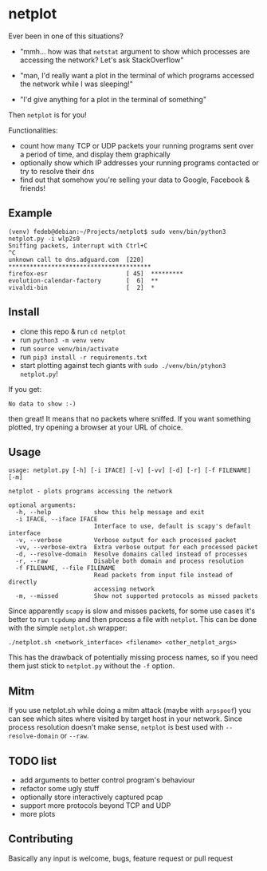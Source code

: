 # netplot

Ever been in one of this situations?

* "mmh... how was that `netstat` argument to show which processes are accessing the network? Let's ask StackOverflow"

* "man, I'd really want a plot in the terminal of which programs accessed the network while I was sleeping!"

* "I'd give anything for a plot in the terminal of something"

Then `netplot` is for you!

Functionalities:

* count how many TCP or UDP packets your running programs sent over a period of time, and display them graphically
* optionally show which IP addresses your running programs contacted or try to resolve their dns
* find out that somehow you're selling your data to Google, Facebook & friends!

## Example

```
(venv) fedeb@debian:~/Projects/netplot$ sudo venv/bin/python3 netplot.py -i wlp2s0
Sniffing packets, interrupt with Ctrl+C
^C
unknown call to dns.adguard.com  [220]  ****************************************
firefox-esr                      [ 45]  *********
evolution-calendar-factory       [  6]  **
vivaldi-bin                      [  2]  *
```

## Install
* clone this repo & run `cd netplot`
* run `python3 -m venv venv`
* run `source venv/bin/activate`
* run `pip3 install -r requirements.txt`
* start plotting against tech giants with `sudo ./venv/bin/ptyhon3 netplot.py`!

If you get:

`No data to show :-)`

then great! It means that no packets where sniffed. If you want something plotted, try opening a browser at your URL of choice.

## Usage
```
usage: netplot.py [-h] [-i IFACE] [-v] [-vv] [-d] [-r] [-f FILENAME] [-m]

netplot - plots programs accessing the network

optional arguments:
  -h, --help            show this help message and exit
  -i IFACE, --iface IFACE
                        Interface to use, default is scapy's default interface
  -v, --verbose         Verbose output for each processed packet
  -vv, --verbose-extra  Extra verbose output for each processed packet
  -d, --resolve-domain  Resolve domains called instead of processes
  -r, --raw             Disable both domain and process resolution
  -f FILENAME, --file FILENAME
                        Read packets from input file instead of directly
                        accessing network
  -m, --missed          Show not supported protocols as missed packets
```

Since apparently `scapy` is slow and misses packets, for some use cases it's better to run `tcpdump` and then process a file with `netplot`.
This can be done with the simple `netplot.sh` wrapper:

```
./netplot.sh <network_interface> <filename> <other_netplot_args>
```
This has the drawback of potentially missing process names, so if you need them just stick to `netplot.py` without the `-f` option.

## Mitm
If you use netplot.sh while doing a mitm attack (maybe with `arpspoof`) you can see which sites where visited by target host in your network. Since process resolution doesn't make sense, `netplot` is best used with `--resolve-domain` or `--raw`.

## TODO list
* add arguments to better control program's behaviour
* refactor some ugly stuff
* optionally store interactively captured pcap
* support more protocols beyond TCP and UDP
* more plots

## Contributing
Basically any input is welcome, bugs, feature request or pull request
